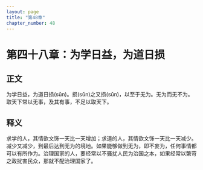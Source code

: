 ```yaml
---
layout: page
title: "第48章"
chapter_number: 48
---
```


# 第四十八章：为学日益，为道日损

## 正文
为学日益，为道日损(sǔn)。损(sǔn)之又损(sǔn)，以至于无为。无为而无不为。取天下常以无事，及其有事，不足以取天下。

## 释义
求学的人，其情欲文饰一天比一天增加；求道的人，其情欲文饰一天比一天减少。减少又减少，到最后达到无为的境地。如果能够做到无为，即不妄为，任何事情都可以有所作为。治理国家的人，要经常以不骚扰人民为治国之本，如果经常以繁苛之政扰害民众，那就不配治理国家了。